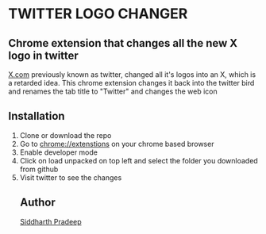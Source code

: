 # TWITTER LOGO CHANGER

## Chrome extension that changes all the new X logo in twitter

<a href="x.com">X.com</a> previously known as twitter, changed all it's logos into an X, which is a retarded idea. This chrome extension changes it back into the twitter bird and renames the tab title to "Twitter" and changes the web icon

## Installation

<ol>
<li>Clone or download the repo</l1>
<li> Go to <a href="chrome://extensions">chrome://extenstions</a> on your chrome based browser
<li> Enable developer mode 
<li> Click on load unpacked on top left and select the folder you downloaded from github
<li> Visit twitter to see the changes

## Author
<a href="https://github.com/thirt33n">Siddharth Pradeep</a>